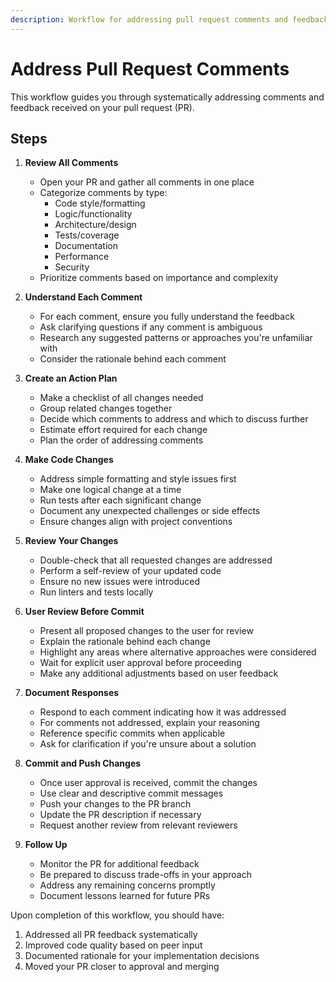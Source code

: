 ```yaml
---
description: Workflow for addressing pull request comments and feedback
---
```


# Address Pull Request Comments

This workflow guides you through systematically addressing comments and feedback received on your pull request (PR).

## Steps

1. **Review All Comments**
   - Open your PR and gather all comments in one place
   - Categorize comments by type: 
     - Code style/formatting
     - Logic/functionality
     - Architecture/design
     - Tests/coverage
     - Documentation
     - Performance
     - Security
   - Prioritize comments based on importance and complexity

2. **Understand Each Comment**
   - For each comment, ensure you fully understand the feedback
   - Ask clarifying questions if any comment is ambiguous
   - Research any suggested patterns or approaches you're unfamiliar with
   - Consider the rationale behind each comment

3. **Create an Action Plan**
   - Make a checklist of all changes needed
   - Group related changes together
   - Decide which comments to address and which to discuss further
   - Estimate effort required for each change
   - Plan the order of addressing comments

4. **Make Code Changes**
   - Address simple formatting and style issues first
   - Make one logical change at a time
   - Run tests after each significant change
   - Document any unexpected challenges or side effects
   - Ensure changes align with project conventions

5. **Review Your Changes**
   - Double-check that all requested changes are addressed
   - Perform a self-review of your updated code
   - Ensure no new issues were introduced
   - Run linters and tests locally

6. **User Review Before Commit**
   - Present all proposed changes to the user for review
   - Explain the rationale behind each change
   - Highlight any areas where alternative approaches were considered
   - Wait for explicit user approval before proceeding
   - Make any additional adjustments based on user feedback

7. **Document Responses**
   - Respond to each comment indicating how it was addressed
   - For comments not addressed, explain your reasoning
   - Reference specific commits when applicable
   - Ask for clarification if you're unsure about a solution

8. **Commit and Push Changes**
   - Once user approval is received, commit the changes
   - Use clear and descriptive commit messages
   - Push your changes to the PR branch
   - Update the PR description if necessary
   - Request another review from relevant reviewers

9. **Follow Up**
   - Monitor the PR for additional feedback
   - Be prepared to discuss trade-offs in your approach
   - Address any remaining concerns promptly
   - Document lessons learned for future PRs

Upon completion of this workflow, you should have:
1. Addressed all PR feedback systematically
2. Improved code quality based on peer input
3. Documented rationale for your implementation decisions
4. Moved your PR closer to approval and merging
